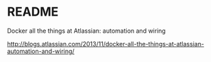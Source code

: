 # README #


Docker all the things at Atlassian: automation and wiring

http://blogs.atlassian.com/2013/11/docker-all-the-things-at-atlassian-automation-and-wiring/
